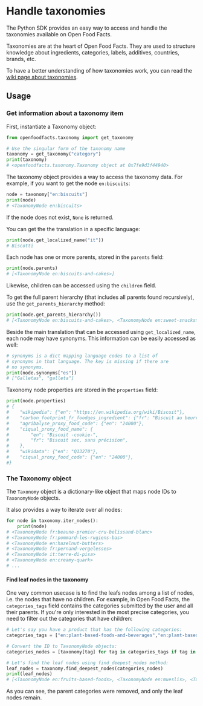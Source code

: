 # Handle taxonomies

The Python SDK provides an easy way to access and handle the taxonomies available on Open Food Facts.

Taxonomies are at the heart of Open Food Facts. They are used to structure knowledge about ingredients, categories, labels, additives, countries, brands, etc.

To have a better understanding of how taxonomies work, you can read the [wiki page about taxonomies](https://wiki.openfoodfacts.org/Global_taxonomies).

## Usage

### Get information about a taxonomy item

First, instantiate a Taxonomy object:

```python
from openfoodfacts.taxonomy import get_taxonomy

# Use the singular form of the taxonomy name
taxonomy = get_taxonomy("category")
print(taxonomy)
# <openfoodfacts.taxonomy.Taxonomy object at 0x7fe9d3f44940>
```

The taxonomy object provides a way to access the taxonomy data. For example, if you want to get the node `en:biscuits`:

```python
node = taxonomy["en:biscuits"]
print(node)
# <TaxonomyNode en:biscuits>
```

If the node does not exist, `None` is returned.

You can get the the translation in a specific language:

```python
print(node.get_localized_name("it"))
# Biscotti
```

Each node has one or more parents, stored in the `parents` field:

```python
print(node.parents)
# [<TaxonomyNode en:biscuits-and-cakes>]
```

Likewise, children can be accessed using the `children` field.


To get the full parent hierarchy (that includes all parents found recursively), use the `get_parents_hierarchy` method:

```python
print(node.get_parents_hierarchy())
# [<TaxonomyNode en:biscuits-and-cakes>, <TaxonomyNode en:sweet-snacks>, <TaxonomyNode en:snacks>]
```

Beside the main translation that can be accessed using `get_localized_name`, each node may have synonyms. This information can be easily accessed as well:

```python
# synonyms is a dict mapping language codes to a list of
# synonyms in that language. The key is missing if there are
# no synonyms.
print(node.synonyms["es"])
# ["Galletas", "galleta"]
```

Taxonomy node properties are stored in the `properties` field:

```python
print(node.properties)
# {
#    "wikipedia": {"en": "https://en.wikipedia.org/wiki/Biscuit"},
#    "carbon_footprint_fr_foodges_ingredient": {"fr": "Biscuit au beurre"},
#    "agribalyse_proxy_food_code": {"en": "24000"},
#    "ciqual_proxy_food_name": {
#        "en": "Biscuit -cookie-",
#        "fr": "Biscuit sec, sans précision",
#    },
#    "wikidata": {"en": "Q13270"},
#    "ciqual_proxy_food_code": {"en": "24000"},
#}
```

### The Taxonomy object

The `Taxonomy` object is a dictionary-like object that maps node IDs to `TaxonomyNode` objects.

It also provides a way to iterate over all nodes:

```python
for node in taxonomy.iter_nodes():
    print(node)
# <TaxonomyNode fr:beaune-premier-cru-belissand-blanc>
# <TaxonomyNode fr:pommard-les-rugiens-bas>
# <TaxonomyNode en:hazelnut-butters>
# <TaxonomyNode fr:pernand-vergelesses>
# <TaxonomyNode it:terre-di-pisa>
# <TaxonomyNode en:creamy-quark>
# ...
```

#### Find leaf nodes in the taxonomy

One very common usecase is to find the leafs nodes among a list of nodes, i.e. the nodes that have no children.
For example, in Open Food Facts, the `categories_tags` field contains the categories submitted by the user and all their parents. If you're only interested in the most precise categories, you need to filter out the categories that have children:

```python
# Let's say you have a product that has the following categories:
categories_tags = ["en:plant-based-foods-and-beverages","en:plant-based-foods","en:breakfasts","en:cereals-and-potatoes","en:fruits-and-vegetables-based-foods","en:cereals-and-their-products","en:fruits-based-foods","en:breakfast-cereals","en:mueslis","en:cereals-with-nuts","en:crunchy-cereal-clusters","en:cereal-clusters-with-nuts"]

# Convert the ID to TaxonomyNode objects:
categories_nodes = [taxonomy[tag] for tag in categories_tags if tag in taxonomy]

# Let's find the leaf nodes using find_deepest_nodes method:
leaf_nodes = taxonomy.find_deepest_nodes(categories_nodes)
print(leaf_nodes)
# [<TaxonomyNode en:fruits-based-foods>, <TaxonomyNode en:mueslis>, <TaxonomyNode en:cereal-clusters-with-nuts>]
```

As you can see, the parent categories were removed, and only the leaf nodes remain.